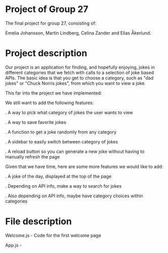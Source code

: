 # Project of Group 27

The final project for group 27, consisting of:

Emelia Johansson, Martin Lindberg, Celina Zander and Elias Åkerlund.


# Project description

Our project is an application for finding, and hopefully enjoying, jokes in different categories that we fetch with calls to a selection of joke based APIs. The basic idea is that you get to choose a category, such as "dad jokes" or "Chuck Norris jokes", from which you want to view a joke. 

This far into the project we have implemented:


We still want to add the following features:

. A way to pick what category of jokes the user wants to view

. A way to save favorite jokes

. A function to get a joke randomly from any category

. A sidebar to easily switch between category of jokes

. A reload button so you can generate a new joke without having to manually refresh the page


Given that we have time, here are some more features we would like to add:

. A joke of the day, displayed at the top of the page

. Depending on API info, make a way to search for jokes

. Also depending on API info, maybe have category choices within categories


# File description

Welcome.js - Code for the first welcome page

App.js - 

